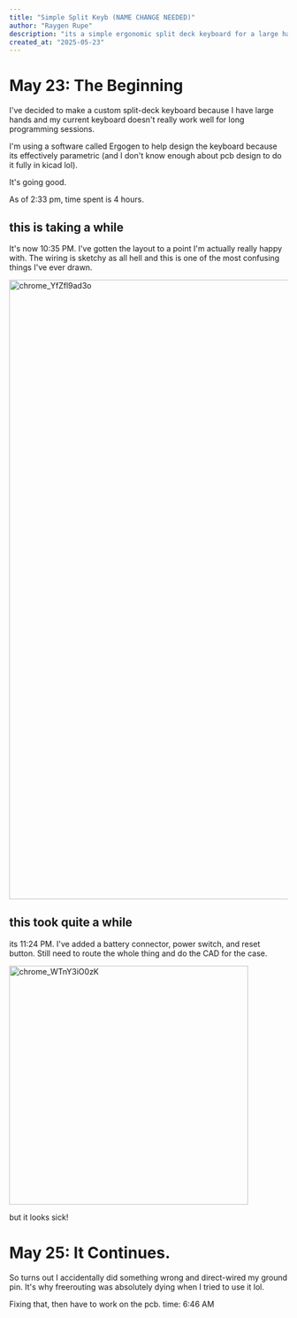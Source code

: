 ```yaml
---
title: "Simple Split Keyb (NAME CHANGE NEEDED)"
author: "Raygen Rupe"
description: "its a simple ergonomic split deck keyboard for a large handed individual"
created_at: "2025-05-23"
---
```


# May 23: The Beginning
I've decided to make a custom split-deck keyboard because I have large hands and my current keyboard doesn't really work well for long programming sessions.

I'm using a software called Ergogen to help design the keyboard because its effectively parametric (and I don't know enough about pcb design to do it fully in kicad lol).

It's going good.

As of 2:33 pm, time spent is 4 hours.

## this is taking a while
It's now 10:35 PM. I've gotten the layout to a point I'm actually really happy with. The wiring is sketchy as all hell and this is one of the most confusing things I've ever drawn.

<img width="1120" alt="chrome_YfZfl9ad3o" src="https://github.com/user-attachments/assets/ee551144-b502-44b0-afa7-726a0fd5551f" />

## this took quite a while
its 11:24 PM. I've added a battery connector, power switch, and reset button. Still need to route the whole thing and do the CAD for the case.

<img width="432" alt="chrome_WTnY3iO0zK" src="https://github.com/user-attachments/assets/ead5aced-cc6d-47a3-b9d9-63574fe97508" />

but it looks sick!

# May 25: It Continues.
So turns out I accidentally did something wrong and direct-wired my ground pin. It's why freerouting was absolutely dying when I tried to use it lol.

Fixing that, then have to work on the pcb.
time: 6:46 AM
